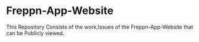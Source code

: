 # Freppn-App-Website
This Repository Consists of the work,Issues of the Freppn-App-Website that can be Publicly viewed.
